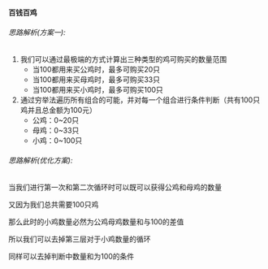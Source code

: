 #### 百钱百鸡

###### 思路解析(方案一):
1. 我们可以通过最极端的方式计算出三种类型的鸡可购买的数量范围
    - 当100都用来买公鸡时，最多可购买20只
    - 当100都用来买母鸡时，最多可购买33只
    - 当100都用来买小鸡时，最多可购买100只
2. 通过穷举法遍历所有组合的可能，并对每一个组合进行条件判断（共有100只鸡并且总金额为100元）
    - 公鸡：0~20只
    - 母鸡：0~33只
    - 小鸡：0~100只



###### 思路解析(优化方案):

当我们进行第一次和第二次循环时可以既可以获得公鸡和母鸡的数量

又因为我们总共需要100只鸡

那么此时的小鸡数量必然为公鸡母鸡数量和与100的差值

所以我们可以去掉第三层对于小鸡数量的循环

同样可以去掉判断中数量和为100的条件

